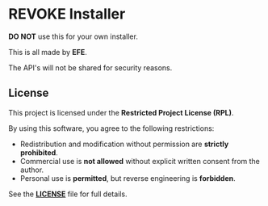 # REVOKE Installer

**DO NOT** use this for your own installer.

This is all made by **EFE**.

The API's will not be shared for security reasons.

## License
This project is licensed under the **Restricted Project License (RPL)**.

By using this software, you agree to the following restrictions:
- Redistribution and modification without permission are **strictly prohibited**.
- Commercial use is **not allowed** without explicit written consent from the author.
- Personal use is **permitted**, but reverse engineering is **forbidden**.

See the **[LICENSE](LICENSE)** file for full details.
